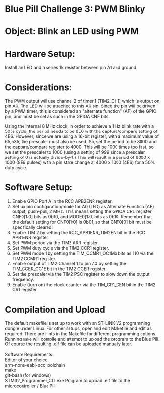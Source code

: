 # Blue Pill Challenge 3: PWM Blinky

Object: Blink an LED using PWM
==============================

Hardware Setup:
===============
Install an LED and a series 1k resistor between pin A1 and ground.

Considerations:
===============
The PWM output will use channel 2 of timer 1 (TIM2_CH1) which is output on pin A0.
The LED will be attached to this A0 pin. Since the pin will be driven by a PWM timer,
this is considered an "alternate function" (AF) of the GPIO pin, and must be set as
such in the GPIOA CNF bits.

Using the internal 8 MHz clock, in order to achieve a 1 Hz blink rate with a 50%
cycle, the period needs to be 8E6 with the capture/compare setting of 4E6. However,
since we are using a 16-bit register, with a maximum value of 65,535, the prescaler
must also be used. So, set the period to be 8000 and the capture/compare register to
4000. This will be 1000 times too fast, so we set the prescaler to 1000 (using a
setting of 999 since a prescaler setting of 0 is actually divide-by-1.) This will
result in a period of 8000 x 1000 (8E6 pulses) with a pin state change at 4000 x
1000 (4E6) for a 50% duty cycle.


Software Setup:
===============
1. Enable GPIO Port A in the RCC APB2ENR register.
2. Set up pin configuration/mode for A0 (LED) as Alternate Function (AF) output,
   push-pull, 2 MHz. This means setting the GPIOA CRL register CNF0[1:0] bits as
   0b10, and MODE0[1:0] bits as 0b10. Remember that the default setting for
   CNF0[1:0] is 0b01, so that CNF0[0] bit must be specifically cleared!
3. Enable TIM 2 by setting the RCC_APB1ENR_TIM2EN bit in the RCC APB1ENR register.
4. Set PWM period via the TIM2 ARR register.
5. Set PWM duty cycle via the TIM2 CCR1 register.
6. Set PWM mode 1 by setting the TIM_CCMR1_OC1Mx bits as 110 via the TIM2 CCMR1
   register.
7. Enable output of TIM2 Channel 1 to pin A0 by setting the TIM_CCER_CC1E bit in
   the TIM2 CCER register.
8. Set the prescaler via the TIM2 PSC register to slow down the output frequency.
9. Enable (turn on) the clock counter via the TIM_CR1_CEN bit in the TIM2 CR1
   register.

Compilation and Upload<br>
======================
The default makefile is set up to work with an ST-LINK V2 programming dongle under Linux. For other
setups, open and edit Makefile and edit as required. There are hints in the Makefile for different
programming options.
<br>
Running ```make``` will compile and attempt to upload the program to the Blue Pill. Of course the resulting .elf
file can be uploaded manually later.<br>
<br>
Software Requirements:<br>
Editor of your choice<br>
arm-none-eabi-gcc toolchain<br>
make<br>
git-bash (for windows)<br>
STM32_Programmer_CLI.exe Program to upload .elf file to the microcontroller / Blue Pill<br>
